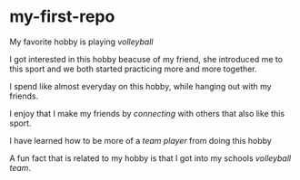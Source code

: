 # my-first-repo

 My favorite hobby is playing *volleyball*
 
 I got interested in this hobby beacuse of my friend, she introduced me to this sport and we both started practicing more and more together.
 
 I spend like almost everyday on this hobby, while hanging out with my friends.

 I enjoy that I make my friends by *connecting* with others that also like this sport.

 I have learned how to be more of a *team player* from doing this hobby

 A fun fact that is related to my hobby is that I got into my schools *volleyball team*.
